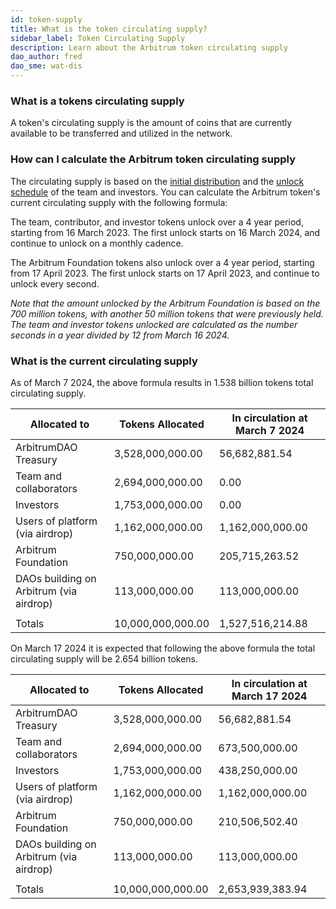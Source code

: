 ```yaml
---
id: token-supply
title: What is the token circulating supply?
sidebar_label: Token Circulating Supply
description: Learn about the Arbitrum token circulating supply
dao_author: fred
dao_sme: wat-dis
---
```


### What is a tokens circulating supply

A token's circulating supply is the amount of coins that are currently available to be transferred and utilized in the network. 

### How can I calculate the Arbitrum token circulating supply

The circulating supply is based on the [initial distribution](airdrop-eligibility-distribution#distribution-post-aips-11-and-12) and the [unlock schedule](airdrop-eligibility-distribution#vesting-and-lockup-details) of the team and investors.
You can calculate the Arbitrum token's current circulating supply with the following formula:

The team, contributor, and investor tokens unlock over a 4 year period, starting from 16 March 2023.
The first unlock starts on 16 March 2024, and continue to unlock on a monthly cadence.

The Arbitrum Foundation tokens also unlock over a 4 year period, starting from 17 April 2023.
The first unlock starts on 17 April 2023, and continue to unlock every second.


_Note that the amount unlocked by the Arbitrum Foundation is based on the 700 million tokens, with another 50 million tokens that were previously held. The team and investor tokens unlocked are calculated as the number seconds in a year divided by 12 from March 16 2024._

### What is the current circulating supply

As of March 7 2024, the above formula results in 1.538 billion tokens total circulating supply.

| Allocated to              | Tokens Allocated | In circulation at March 7 2024|
| ------------------------- | ---------------- | -------------- |
| ArbitrumDAO Treasury      | 3,528,000,000.00 | 56,682,881.54 |
| Team and collaborators    | 2,694,000,000.00 | 0.00 |
| Investors                 | 1,753,000,000.00 | 0.00 |
| Users of platform (via airdrop)        | 1,162,000,000.00 | 1,162,000,000.00 |
| Arbitrum Foundation                | 750,000,000.00   | 205,715,263.52 |
| DAOs building on Arbitrum (via airdrop) | 113,000,000.00   | 113,000,000.00 |
|                           |                  |                 |
| Totals                    | 10,000,000,000.00 | 1,527,516,214.88 |



On March 17 2024 it is expected that following the above formula the total circulating supply will be 2.654 billion tokens.

| Allocated to              | Tokens Allocated | In circulation at March 17 2024 |
| ------------------------- | ---------------- | -------------- |
| ArbitrumDAO Treasury      | 3,528,000,000.00 | 56,682,881.54  |
| Team and collaborators    | 2,694,000,000.00 | 673,500,000.00 |
| Investors                 | 1,753,000,000.00 | 438,250,000.00 |
| Users of platform (via airdrop)        | 1,162,000,000.00 | 1,162,000,000.00 |
| Arbitrum Foundation                | 750,000,000.00   | 210,506,502.40  |
| DAOs building on Arbitrum (via airdrop) | 113,000,000.00   | 113,000,000.00  |
|                           |                  |                 |
| Totals                    | 10,000,000,000.00 | 2,653,939,383.94 |
